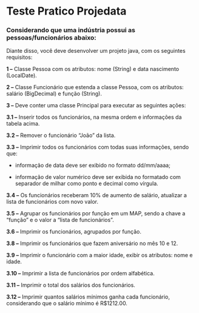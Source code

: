 # Teste Pratico Projedata

### Considerando que uma indústria possui as pessoas/funcionários abaixo:

Diante disso, você deve desenvolver um projeto java, com os seguintes requisitos:

**1 –** Classe Pessoa com os atributos: nome (String) e data nascimento (LocalDate).

**2 –** Classe Funcionário que estenda a classe Pessoa, com os atributos: salário (BigDecimal) e função (String).

**3 –** Deve conter uma classe Principal para executar as seguintes ações:

**3.1 –** Inserir todos os funcionários, na mesma ordem e informações da tabela acima.

**3.2 –** Remover o funcionário “João” da lista.

**3.3 –** Imprimir todos os funcionários com todas suas informações, sendo que:

+ informação de data deve ser exibido no formato dd/mm/aaaa;
  
+ informação de valor numérico deve ser exibida no formatado com separador de milhar como ponto e decimal como vírgula.
  
**3.4 –** Os funcionários receberam 10% de aumento de salário, atualizar a lista de funcionários com novo valor.

**3.5 –** Agrupar os funcionários por função em um MAP, sendo a chave a “função” e o valor a “lista de funcionários”.

**3.6 –** Imprimir os funcionários, agrupados por função.

**3.8 –** Imprimir os funcionários que fazem aniversário no mês 10 e 12.

**3.9 –** Imprimir o funcionário com a maior idade, exibir os atributos: nome e idade.

**3.10 –** Imprimir a lista de funcionários por ordem alfabética.

**3.11 –** Imprimir o total dos salários dos funcionários.

**3.12 –** Imprimir quantos salários mínimos ganha cada funcionário, considerando que o salário mínimo é R$1212.00.
